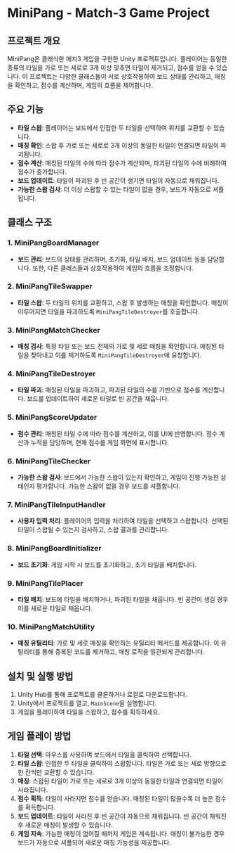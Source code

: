 # MiniPang - Match-3 Game Project

## 프로젝트 개요

MiniPang은 클래식한 매치3 게임을 구현한 Unity 프로젝트입니다. 플레이어는 동일한 종류의 타일을 가로 또는 세로로 3개 이상 맞추면 타일이 제거되고, 점수를 얻을 수 있습니다. 이 프로젝트는 다양한 클래스들이 서로 상호작용하여 보드 상태를 관리하고, 매칭을 확인하고, 점수를 계산하며, 게임의 흐름을 제어합니다.

## 주요 기능

- **타일 스왑**: 플레이어는 보드에서 인접한 두 타일을 선택하여 위치를 교환할 수 있습니다.
- **매칭 확인**: 스왑 후 가로 또는 세로로 3개 이상의 동일한 타일이 연결되면 타일이 파괴됩니다.
- **점수 계산**: 매칭된 타일의 수에 따라 점수가 계산되며, 파괴된 타일의 수에 비례하여 점수가 증가합니다.
- **보드 업데이트**: 타일이 파괴된 후 빈 공간이 생기면 타일이 자동으로 채워집니다.
- **가능한 스왑 검사**: 더 이상 스왑할 수 있는 타일이 없을 경우, 보드가 자동으로 셔플됩니다.

## 클래스 구조

### 1. MiniPangBoardManager

- **보드 관리**: 보드의 상태를 관리하며, 초기화, 타일 배치, 보드 업데이트 등을 담당합니다. 또한, 다른 클래스들과 상호작용하여 게임의 흐름을 조정합니다.

### 2. MiniPangTileSwapper

- **타일 스왑**: 두 타일의 위치를 교환하고, 스왑 후 발생하는 매칭을 확인합니다. 매칭이 이루어지면 타일을 파괴하도록 `MiniPangTileDestroyer`를 호출합니다.

### 3. MiniPangMatchChecker

- **매칭 검사**: 특정 타일 또는 보드 전체의 가로 및 세로 매칭을 확인합니다. 매칭된 타일을 찾아내고 이를 제거하도록 `MiniPangTileDestroyer`에 요청합니다.

### 4. MiniPangTileDestroyer

- **타일 파괴**: 매칭된 타일을 파괴하고, 파괴된 타일의 수를 기반으로 점수를 계산합니다. 보드를 업데이트하여 새로운 타일로 빈 공간을 채웁니다.

### 5. MiniPangScoreUpdater

- **점수 관리**: 매칭된 타일 수에 따라 점수를 계산하고, 이를 UI에 반영합니다. 점수 계산과 누적을 담당하며, 현재 점수를 게임 화면에 표시합니다.

### 6. MiniPangTileChecker

- **가능한 스왑 검사**: 보드에서 가능한 스왑이 있는지 확인하고, 게임이 진행 가능한 상태인지 평가합니다. 가능한 스왑이 없을 경우 보드를 셔플합니다.

### 7. MiniPangTileInputHandler

- **사용자 입력 처리**: 플레이어의 입력을 처리하여 타일을 선택하고 스왑합니다. 선택된 타일이 스왑될 수 있는지 검사하고, 스왑 결과를 관리합니다.

### 8. MiniPangBoardInitializer

- **보드 초기화**: 게임 시작 시 보드를 초기화하고, 초기 타일을 배치합니다.

### 9. MiniPangTilePlacer

- **타일 배치**: 보드에 타일을 배치하거나, 파괴된 타일을 채웁니다. 빈 공간이 생길 경우 이를 새로운 타일로 채웁니다.

### 10. MiniPangMatchUtility

- **매칭 유틸리티**: 가로 및 세로 매칭을 확인하는 유틸리티 메서드를 제공합니다. 이 유틸리티를 통해 중복된 코드를 제거하고, 매칭 로직을 일관되게 관리합니다.

## 설치 및 실행 방법

1. Unity Hub를 통해 프로젝트를 클론하거나 로컬로 다운로드합니다.
2. Unity에서 프로젝트를 열고, `MainScene`을 실행합니다.
3. 게임을 플레이하여 타일을 스왑하고, 점수를 획득하세요.

## 게임 플레이 방법

1. **타일 선택**: 마우스를 사용하여 보드에서 타일을 클릭하여 선택합니다.
2. **타일 스왑**: 인접한 두 타일을 클릭하여 스왑합니다. 타일은 가로 또는 세로 방향으로 한 칸씩만 교환할 수 있습니다.
3. **매칭**: 스왑된 타일이 가로 또는 세로로 3개 이상의 동일한 타일과 연결되면 타일이 사라집니다.
4. **점수 획득**: 타일이 사라지면 점수를 얻습니다. 매칭된 타일이 많을수록 더 높은 점수를 획득합니다.
5. **보드 업데이트**: 타일이 사라진 후 빈 공간이 자동으로 채워집니다. 빈 공간이 채워진 후 새로운 매칭이 발생할 수 있습니다.
6. **게임 지속**: 가능한 매칭이 없어질 때까지 게임은 계속됩니다. 매칭이 불가능한 경우 보드가 자동으로 셔플되어 새로운 매칭 가능성을 제공합니다.
